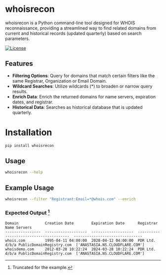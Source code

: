 # whoisrecon

whoisrecon is a Python command-line tool designed for WHOIS reconnaissance, providing a streamlined way to find related domains from current and historical records (updated quarterly) based on search parameters.


[![License](https://img.shields.io/badge/License-Apache_2.0-blue.svg)](https://opensource.org/licenses/Apache-2.0)



## Features

- **Filtering Options**: Query for domains that match certain filters like the same Registrar, Organization or Email Domain.
- **Wildcard Searches**: Utilize wildcards (*) to broaden or narrow query results.
- **Enrich Data**: Enrich the returned domains for name servers, expiration dates, and registrar.
- **Historical Data**: Searches as historical database that is updated quarterly.


# Installation

```bash
pip install whoisrecon
```

## Usage

```bash
whoisrecon --help
```

## Example Usage
```bash
whoisrecon --filter "Registrant:Email=*@whois.com" --enrich
```

### Expected Output [^1]
```
Domain            Creation Date        Expiration Date      Registrar                                Name Servers
----------------  -------------------  -------------------  ---------------------------------------  -------------------------------
whois.com         1995-04-11 04:00:00  2028-04-12 04:00:00  PDR Ltd. d/b/a PublicDomainRegistry.com  ['ANASTASIA.NS.CLOUDFLARE.COM']
whoisdemo.com     2012-03-28 10:22:24  2024-03-28 10:22:24  PDR Ltd. d/b/a PublicDomainRegistry.com  ['ANASTASIA.NS.CLOUDFLARE.COM']
```
[^1]: Truncated for the example.


